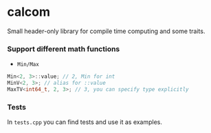 # calcom
Small header-only library for compile time computing and some traits.

### Support different math functions
+ ```Min/Max```
```cpp
Min<2, 3>::value; // 2, Min for int
MinV<2, 3>; // alias for ::value
MaxTV<int64_t, 2, 3>; // 3, you can specify type explicitly
```

### Tests

In ```tests.cpp``` you can find tests and use it as examples.
